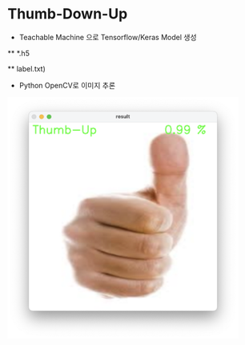 # Thumb-Down-Up

* Teachable Machine 으로 Tensorflow/Keras Model 생성

** *.h5

** label.txt)

* Python OpenCV로 이미지 추론

<img width="461" src="https://github.com/Teachable-Machine-OpenCV/Thumb-Down-Up/blob/main/Thumb_Infer01.png">
                                                                                                             
